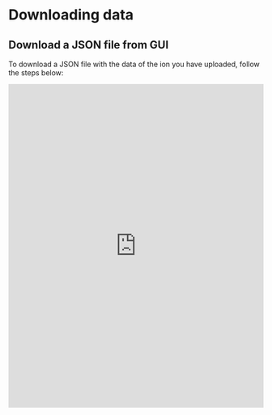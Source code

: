 # Downloading data

## Download a JSON file from GUI

To download a JSON file with the data of the ion you have uploaded, follow the steps below:

<iframe src="https://scribehow.com/shared/Downlaod_an_ion_file_in_your_own_upload__r6kSVRioQYC7qH3S4eXlbA" width="100%" height="640" allowfullscreen frameborder="0"></iframe>

<!-- ## Use the API

```py
import requests

def get_authentication_token(nomad_url, username, password):
    '''Get the token for accessing your NOMAD unpublished uploads remotely'''
    try:
        response = requests.get(
            nomad_url + 'auth/token', params=dict(username=username, password=password), timeout=10)
        token = response.json().get('access_token')
        if token:
            return token

        print('response is missing token: ')
        print(response.json())
        return
    except Exception:
        print('something went wrong trying to get authentication token')
        return

def get_archive(nomad_url, token, upload_id, entry_id):
    '''Get an archive'''
    try:
        response = requests.post(
            nomad_url+f'uploads/{upload_id}/archive/{entry_id}',
            headers={
                'Authorization': f'Bearer {token}', 
                'Accept': 'application/json',
            },
            timeout=30,
        )
        return response
    except Exception:
        print('something went wrong trying to get the entry' entry_id)
        return
```

```py
username = 'nomad_email@affiliation.edu'
password = 'password'
nomad_url = 'https://nomad-lab.eu/prod/v1/api/v1/'

token = get_authentication_token(nomad_url, username, password)

-->